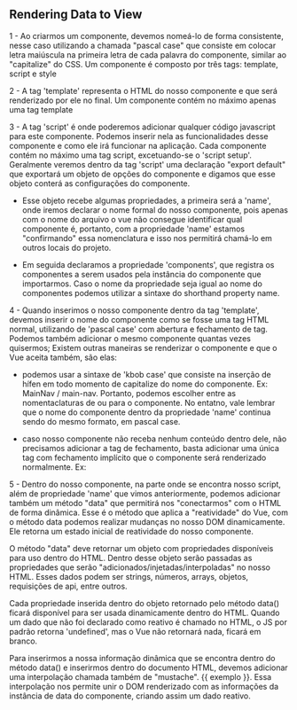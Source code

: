 ## Rendering Data to View

1 - Ao criarmos um componente, devemos nomeá-lo de forma consistente, nesse caso
utilizando a chamada "pascal case" que consiste em colocar letra maiúscula na
primeira letra de cada palavra do componente, similar ao "capitalize" do CSS. Um
componente é composto por três tags: template, script e style

2 - A tag 'template' representa o HTML do nosso componente e que será renderizado
por ele no final. Um componente contém no máximo apenas uma tag template

3 - A tag 'script' é onde poderemos adicionar qualquer código javascript para
este componente. Podemos inserir nela as funcionalidades desse componente e como
ele irá funcionar na aplicação. Cada componente contém no máximo uma tag script,
excetuando-se o 'script setup'. Geralmente veremos dentro da tag 'script' uma
declaração "export default" que exportará um objeto de opções do componente
e digamos que esse objeto conterá as configurações do componente.

- Esse objeto recebe algumas propriedades, a primeira será a 'name', onde iremos
  declarar o nome formal do nosso componente, pois apenas com o nome do arquivo o
  vue não consegue identificar qual componente é, portanto, com a propriedade
  'name' estamos "confirmando" essa nomenclatura e isso nos permitirá chamá-lo
  em outros locais do projeto.

- Em seguida declaramos a propriedade 'components', que registra os componentes
  a serem usados pela instância do componente que importarmos. Caso o nome da
  propriedade seja igual ao nome do componentes podemos utilizar a sintaxe do
  shorthand property name.

4 - Quando inserimos o nosso componente dentro da tag 'template', devemos
inserir o nome do componente como se fosse uma tag HTML normal, utilizando de
'pascal case' com abertura e fechamento de tag. Podemos também adicionar o mesmo
componente quantas vezes quisermos; Existem outras maneiras se renderizar o
componente e que o Vue aceita também, são elas:

- podemos usar a sintaxe de 'kbob case' que consiste na inserção de hífen em
  todo momento de capitalize do nome do componente. Ex: MainNav / main-nav.
  Portanto, podemos escolher entre as nomentaclaturas de <MainNav> ou <main-nav>
  para o componente. No entatno, vale lembrar que o nome do componente dentro da
  propriedade 'name' continua sendo do mesmo formato, em pascal case.

- caso nosso componente não receba nenhum conteúdo dentro dele, não precisamos
  adicionar a tag de fechamento, basta adicionar uma única tag com fechamento
  implícito que o componente será renderizado normalmente. Ex: <main-nav />

5 - Dentro do nosso componente, na parte onde se encontra nosso script, além
de propriedade 'name' que vimos anteriormente, podemos adicionar também um
método "data" que permitirá nos "conectarmos" com o HTML de forma dinâmica.
Esse é o método que aplica a "reatividade" do Vue, com o método data podemos
realizar mudanças no nosso DOM dinamicamente. Ele retorna um estado inicial de
reatividade do nosso componente.

O método "data" deve retornar um objeto com propriedades disponíveis para uso
dentro do HTML. Dentro desse objeto serão passadas as propriedades que serão
"adicionados/injetadas/interpoladas" no nosso HTML. Esses dados podem ser
strings, números, arrays, objetos, requisições de api, entre outros.

Cada propriedade inserida dentro do objeto retornado pelo método data() ficará
disponível para ser usada dinamicamente dentro do HTML. Quando um dado que não
foi declarado como reativo é chamado no HTML, o JS por padrão retorna 'undefined',
mas o Vue não retornará nada, ficará em branco.

Para inserirmos a nossa informação dinâmica que se encontra dentro do método
data() e inserirmos dentro do documento HTML, devemos adicionar uma interpolação
chamada também de "mustache". {{ exemplo }}. Essa interpolação nos permite unir
o DOM renderizado com as informações da instância de data do componente, criando
assim um dado reativo.
